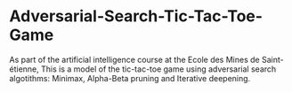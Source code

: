 # Adversarial-Search-Tic-Tac-Toe-Game
As part of the artificial intelligence course at the Ecole des Mines de Saint-étienne, This is a model of the tic-tac-toe game using adversarial search algotithms: Minimax, Alpha-Beta pruning and Iterative deepening.
